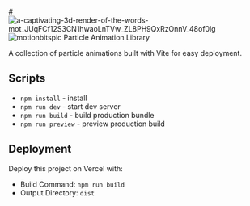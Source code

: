 #![a-captivating-3d-render-of-the-words-mot_JUqFCf12S3CN1hwaoLnTVw_ZL8PH9QxRzOnnV_48of0lg](https://github.com/user-attachments/assets/b4648013-7371-4493-a602-9ea788f85504)
 ![motionbitspic](https://github.com/user-attachments/assets/365fe158-f3c1-4873-9038-b02f42148eab)
Particle Animation Library

A collection of particle animations built with Vite for easy deployment.

## Scripts

- `npm install` - install
- `npm run dev` - start dev server
- `npm run build` - build production bundle
- `npm run preview` - preview production build

## Deployment

Deploy this project on Vercel with:

- Build Command: `npm run build`
- Output Directory: `dist`
